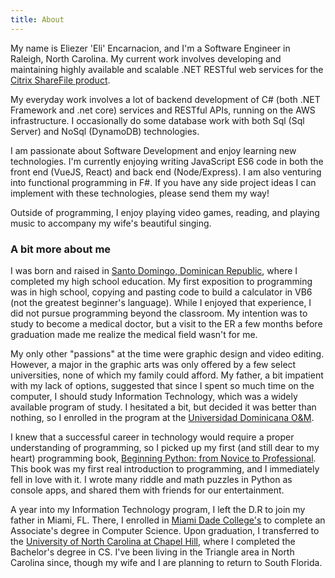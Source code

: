 ```yaml
---
title: About
---
```


My name is Eliezer 'Eli' Encarnacion, and I'm a Software Engineer in Raleigh, North Carolina. My current work involves developing and maintaining highly available and scalable .NET RESTful web services for the [Citrix ShareFile product](https://www.sharefile.com/).

My everyday work involves a lot of backend development of C# (both .NET Framework and .net core) services and RESTful APIs, running on the AWS infrastructure. I occasionally do some database work with both Sql (Sql Server) and NoSql (DynamoDB) technologies.

I am passionate about Software Development and enjoy learning new technologies. I'm currently enjoying writing JavaScript ES6 code in both the front end (VueJS, React) and back end (Node/Express). I am also venturing into functional programming in F#. If you have any side project ideas I can implement with these technologies, please send them my way!

Outside of programming, I enjoy playing video games, reading, and playing music to accompany my wife's beautiful singing. 

### A bit more about me

I was born and raised in [Santo Domingo, Dominican Republic](https://en.wikipedia.org/wiki/Santo_Domingo), where I completed my high school education. My first exposition to programming was in high school, copying and pasting code to build a calculator in VB6 (not the greatest beginner's language). While I enjoyed that experience, I did not pursue programming beyond the classroom. My intention was to study to become a medical doctor, but a visit to the ER a few months before graduation made me realize the medical field wasn't for me.

My only other "passions" at the time were graphic design and video editing. However, a major in the graphic arts was only offered by a few select universities, none of which my family could afford. My father, a bit impatient with my lack of options, suggested that since I spent so much time on the computer, I should study Information Technology, which was a widely available program of study. I hesitated a bit, but decided it was better than nothing, so I enrolled in the program at the [Universidad Dominicana O&M](http://www.udoym.edu.do/).

I knew that a successful career in technology would require a proper understanding of programming, so I picked up my first (and still dear to my heart) programming book, [Beginning Python: from Novice to Professional](https://www.amazon.com/Beginning-Python-Novice-Professional-Experts/dp/1590599829). This book was my first real introduction to programming, and I immediately fell in love with it. I wrote many riddle and math puzzles in Python as console apps, and shared them with friends for our entertainment.

A year into my Information Technology program, I left the D.R to join my father in Miami, FL. There, I enrolled in [Miami Dade College's](http://www.mdc.edu/) to complete an Associate's degree in Computer Science. Upon graduation, I transferred to the [University of North Carolina at Chapel Hill](http://cs.unc.edu/), where I completed the Bachelor's degree in CS. I've been living in the Triangle area in North Carolina since, though my wife and I are planning to return to South Florida.